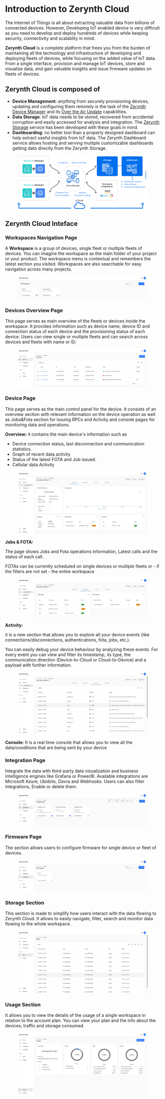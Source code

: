 # Introduction to Zerynth Cloud

The Internet of Things is all about extracting valuable data from billions of connected devices. However, Developing IoT enabled device is very difficult as you need to develop and deploy hundreds of devices while keeping security, connectivity and scalablity in mind.

**Zerynth Cloud** is a complete platform that frees you from the burden of maintaining all the technology and infrastructure of developing and deploying fleets of devices, while focusing on the added value of IoT data.
From a single interface, provision and manage IoT devices, store and visualize data, and gain valuable insights and issue firmware updates on fleets of devices.


## **Zerynth Cloud** is composed of

* **Device Management**: anything from securely provisioning devices, updating and configuring them remotely is the task of the [Zerynth Device Manager](zdm_intro.md) and its [Over the Air Update](FOTA.md) capabilities.
* **Data Storage**: IoT data needs to be stored, recovered from accidental corruption and easily accessed for analysis and integration. The [Zerynth Storage](zdm_intro.md) service has been developed with these goals in mind.
* **Dashboarding**: no better tool than a properly designed dashboard can help extract useful insights from IoT data. The Zerynth Dashboard service allows hosting and serving multiple customizable dashboards getting data directly from the Zerynth Storage.

<figure>
  <a data-fancybox="gallery" href="img/zCloud.png">
  <img src="img/zCloud.png"/>
  </a>
</figure>


## Zerynth Cloud Inteface

### Workspaces Navigation Page

A **Workspace** is a group of devices, single fleet or multiple fleets of devices. You can imagine the workspace as the main folder of your project or your product.
The workspace menu is contextual and remembers the latest section you visited. Workspaces are also searchable for easy navigation across many projects.


<figure>
  <a data-fancybox="gallery" href="img/zcloud1.jpg">
  <img src="img/zcloud1.jpg"/>
  </a>
</figure>

### Devices Overview Page

This page serves as main overview of the fleets or devices inside the workspace. It provides information such as device name, device ID and connection status of each device and the provisioning status of each device.
Users can view single or multiple fleets and can search across devices and fleets with name or ID.



<figure>
  <a data-fancybox="gallery" href="img/zcloud2.jpg">
  <img src="img/zcloud2.jpg"/>
  </a>
</figure>


### Device Page

This page serves as the main control panel for the device. It consists of an overview section with relevant information on the device operation as well as Jobs&Fota section for issuing RPCs and Activity and console pages for monitoring data and operations.

**Overview:** it contains the main device's information such as 

* Device connection status, last disconnection and communication statistics.
* Graph of recent data activity
* Status of the latest FOTA and Job issued.
* Cellular data Activity



<figure>
  <a data-fancybox="gallery" href="img/zcloud3.jpg">
  <img src="img/zcloud3.jpg"/>
  </a>
</figure>

**Jobs & FOTA:** 

The page shows Jobs and Fota operations information, Latest calls and the status of each call.

FOTAs can be currently scheduled on single devices or multiple fleets or - if the filters are not set - the entire workspace

<figure>
  <a data-fancybox="gallery" href="img/zcloudFota.jpg">
  <img src="img/zcloudFota.jpg"/>
  </a>
</figure>

**Activity:** 

it is a new section that allows you to explore all your device events (like connections/disconnections, authentications, fota, jobs, etc.). 

You can easily debug your device behaviour by analyzing these events. For every event you can view and filter its timestamp, its type, the communication direction (Device-to-Cloud or Cloud-to-Device) and a payload with further information.


<figure>
  <a data-fancybox="gallery" href="img/zcloudAct.jpg">
  <img src="img/zcloudAct.jpg"/>
  </a>
</figure>



**Console:** 
It is a real time console that allows you to view all the data/conditions that are being sent by your device




### Integration Page

Integrate the data with third-party data visualization and business intelligence engines like Grafana or PowerBI.
Available integrations are Microsoft Azure, Ubidots, Davra and Webhooks. Users can also filter integrations, Enable or delete them.

<figure>
  <a data-fancybox="gallery" href="img/zcloud4.jpg">
  <img src="img/zcloud4.jpg"/>
  </a>
</figure>

### Firmware Page

The section allows users to configure firmware for single device or fleet of devices.
<figure>
  <a data-fancybox="gallery" href="img/zcloud5.jpg">
  <img src="img/zcloud5.jpg"/>
  </a>
</figure>

### Storage Section

This section is made to simplify how users interact with the data flowing to Zerynth Cloud.
It allows to easily navigate, filter, search and monitor data flowing to the whole workspace.


<figure>
  <a data-fancybox="gallery" href="img/zcloudStor.jpg">
  <img src="img/zcloudStor.jpg"/>
  </a>
</figure>

### Usage Section

It allows you to view the details of the usage of a single workspace in relation to the account plan. You can view your plan and the info about the devices, traffic and storage consumed.

<figure>
  <a data-fancybox="gallery" href="img/zcloud6.jpg">
  <img src="img/zcloud6.jpg"/>
  </a>
</figure>



